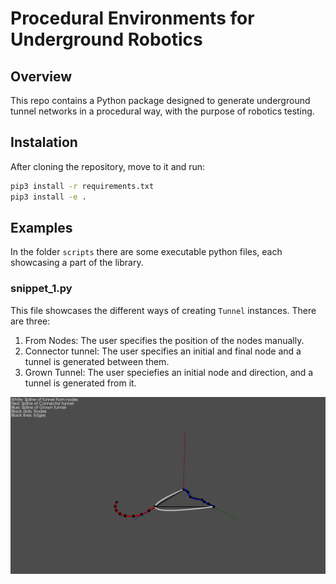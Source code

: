 # Procedural Environments for Underground Robotics

## Overview

This repo contains a Python package designed to generate underground tunnel networks in a procedural way, with the purpose of robotics testing.

## Instalation

After cloning the repository, move to it and run:

```bash
pip3 install -r requirements.txt
pip3 install -e .
```

## Examples

In the folder ```scripts``` there are some executable python files, each showcasing a part of the library.

### snippet_1.py

This file showcases the different ways of creating ```Tunnel``` instances. There are three:

1. From Nodes: The user specifies the position of the nodes manually.
2. Connector tunnel: The user specifies an initial and final node and a tunnel is generated between them.
3. Grown Tunnel: The user speciefies an initial node and direction, and a tunnel is generated from it.

![Result of snippet_1.py](README/snipet1.png)
